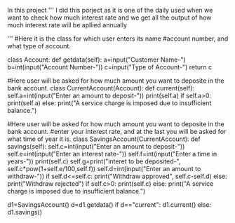 In this project '''
I did this porject as it is one of the daily 
used when we want to check how much interest rate 
and we get all the output of how much interest rate will be apllied annually

'''
#Here it is the class for which user enters its name
#account number, and what type of account.

class Account:
    def getdata(self):
        a=input("Customer Name-")
        b=int(input("Account Number-"))
        c=input("Type of Account-")
        return c

#Here user will be asked for how much amount you want to deposite in the bank account.
class CurrentAccount(Account):
    def current(self):
        self.a=int(input("Enter an amount to deposit-"))
        print(self.a)
        if self.a>0:
            print(self.a)
        else:
            print("A service charge is imposed due to insufficient balance.")

#Here user will be asked for how much amount you want to deposite in the bank account.
#enter your interest rate, and at the last you will be asked for what time of year it is.
class SavingsAccount(CurrentAccount):
    def savings(self):
        self.c=int(input("Enter an amount to deposit-"))
        self.e=int(input("Enter an interest rate-"))
        self.f=int(input("Enter a time in years-"))
        print(self.c)
        self.g=print("interet to be deposited-", self.c*pow(1+self.e/100,self.f))
        self.d=int(input("Enter an amount to withdraw-"))
        if self.d<=self.c:
            print("Withdraw approved", self.c-self.d)
        else:
            print("Withdraw rejected")
        if self.c>0:
            print(self.c)
        else:
            print("A service charge is imposed due to insufficient balance.")

d1=SavingsAccount()
d=d1.getdata()
if d=="current":
    d1.current()
else:
    d1.savings()
    